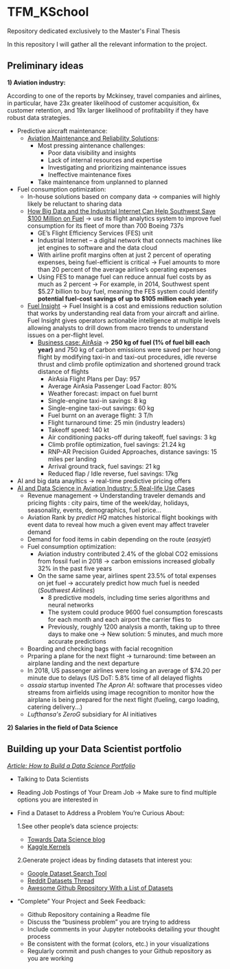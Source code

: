 # TFM_KSchool
Repository dedicated exclusively to the Master's Final Thesis

In this repository I will gather all the relevant information to the project.

## Preliminary ideas
**1) Aviation industry:**

According to one of the reports by Mckinsey, travel companies and airlines, in particular, have 23x greater likelihood of customer acquisition, 6x customer retention, and 19x larger likelihood of profitability if they have robust data strategies.
  - Predictive aircraft maintenance:
    - [Aviation Maintenance and Reliability Solutions](https://www.geaviation.com/digital/maintenance-and-reliability-services?_ga=2.250629251.40484306.1608470316-79699041.1601919222):
      - Most pressing aintenance challenges:
        - Poor data visibility and insights
        - Lack of internal resources and expertise
        - Investigating and prioritizing maintenance issues
        - Ineffective maintenance fixes
      - Take maintenance from unplanned to planned
  - Fuel consumption optimization:
    - In-house solutions based on company data → companies will highly likely be reluctant to sharing data
    - [How Big Data and the Industrial Internet Can Help Southwest Save $100 Million on Fuel](https://www.ge.com/news/reports/big-data-industrial-internet-can-help-southwest-save-100-million-fuel) → use its flight analytics system to improve fuel consumption for its fleet of more than 700 Boeing 737s
      - GE’s Flight Efficiency Services (FES) unit
      - Industrial Internet – a digital network that connects machines like jet engines to software and the data cloud
      - With airline profit margins often at just 2 percent of operating expenses, being fuel-efficient is critical → Fuel amounts to more than 20 percent of the average airline’s operating expenses
      - Using FES to manage fuel can reduce annual fuel costs by as much as 2 percent → For example, in 2014, Southwest spent $5.27 billion to buy fuel, meaning the FES system could identify **potential fuel-cost savings of up to $105 million each year**.
    - [Fuel Insight](https://www.geaviation.com/digital/fuel-insights?_ga=2.250629251.40484306.1608470316-79699041.1601919222) → Fuel Insight is a cost and emissions reduction solution that works by understanding real data from your aircraft and airline. Fuel Insight gives operators actionable intelligence at multiple levels allowing analysts to drill down from macro trends to understand issues on a per-flight level.
      * [Business case: AirAsia](https://www.ge.com/digital/customers/airasia-enables-everyone-fly-ges-fuel-management-solution) → **250 kg of fuel (1% of fuel bill each year)** and 750 kg of carbon emissions were saved per hour-long flight by modifying taxi-in and taxi-out procedures, idle reverse thrust and climb profile optimization and shortened ground track distance of flights
        - AirAsia Flight Plans per Day: 957
        - Average AirAsia Passenger Load Factor: 80%
        - Weather forecast: impact on fuel burnt
        - Single-engine taxi-in savings: 8 kg
        - Single-engine taxi-out savings: 60 kg
        - Fuel burnt on an average flight: 3 T/h
        - Flight turnaround time: 25 min (industry leaders)
        - Takeoff speed: 140 kt
        - Air conditioning packs-off during takeoff, fuel savings: 3 kg
        - Climb profile optimization, fuel savings: 21.24 kg
        - RNP-AR Precision Guided Approaches, distance savings: 15 miles per landing
        - Arrival ground track, fuel savings: 21 kg
        - Reduced flap / Idle reverse, fuel savings: 17kg
  - AI and big data anayltics → real-time predictive pricing offers
  - [AI and Data Science in Aviation Industry: 5 Real-life Use Cases](https://www.youtube.com/watch?v=D8NlYPtPgwA&ab_channel=AltexSoft)
    * Revenue management → Understanding traveler demands and pricing flights : city pairs, time of the week/day, holidays, seasonality, events, demographics, fuel price...
    * Aviation Rank by *predict HQ* matches historical flight bookings with event data to reveal how much a given event may affect traveler demand
    * Demand for food items in cabin depending on the route (*easyjet*)
    * Fuel consumption optimization:
      - Aviation industry contributed 2.4% of the global CO2 emissions from fossil fuel in 2018 → carbon emissions increased globally 32% in the past five years
      - On the same same year, airlines spent 23.5% of total expenses on jet fuel → accurately predict how much fuel is needed (*Southwest Airlines*)
        * 8 predictive models, including time series algorithms and neural networks
        * The system could produce 9600 fuel consumption forescasts for each month and each airport the carrier flies to
        * Previously, roughly 1200 analysis a month, taking up to three days to make one → New solution: 5 minutes, and much more accurate predictions
    * Boarding and checking bags with facial recognition
    * Prparing a plane for the next flight → turnaround: time between an airplane landing and the next departure
     - In 2018, US passenger airlines were losing an average of \$74.20 per minute due to delays (US DoT: 5.8% time of all delayed flights
     - *assaia* startup invented *The Apron AI*: software that processes video streams from airfields using image recognition to monitor how the airplane is being prepared for the next flight (fueling, cargo loading, catering delivery...)
     - *Lufthansa's ZeroG* subsidiary for AI initiatives
  
  
**2) Salaries in the field of Data Science**


## Building up your Data Scientist portfolio
[*Article: How to Build a Data Science Portfolio*](https://news.codecademy.com/how-to-build-a-data-science-portfolio/)
- Talking to Data Scientists
- Reading Job Postings of Your Dream Job → Make sure to find multiple options you are interested in
- Find a Dataset to Address a Problem You’re Curious About:

  1.See other people’s data science projects:
    - [Towards Data Science blog](https://towardsdatascience.com/)
    - [Kaggle Kernels](https://www.kaggle.com/kernels)
    
  2.Generate project ideas by finding datasets that interest you:
    - [Google Dataset Search Tool](https://toolbox.google.com/datasetsearch)
    - [Reddit Datasets Thread](https://www.reddit.com/r/datasets/)
    - [Awesome Github Repository With a List of Datasets](https://github.com/awesomedata/awesome-public-datasets)
- “Complete” Your Project and Seek Feedback:
  - Github Repository containing a Readme file
  - Discuss the “business problem” you are trying to address
  - Include comments in your Jupyter notebooks detailing your thought process
  - Be consistent with the format (colors, etc.) in your visualizations
  - Regularly commit and push changes to your Github repository as you are working
